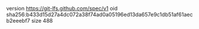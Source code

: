 version https://git-lfs.github.com/spec/v1
oid sha256:b433d15d27a4dc072a38f74ad0a05196ed13da657e9c1db51af61aecb2eeebf7
size 488
